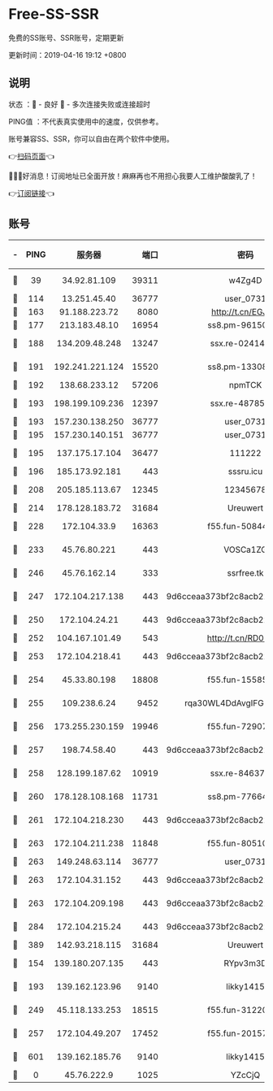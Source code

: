 # Free-SS-SSR

免费的SS账号、SSR账号，定期更新

更新时间：2019-04-16 19:12 +0800

## 说明

状态     ：🙂 - 良好 🙁 - 多次连接失败或连接超时

PING值   ：不代表真实使用中的速度，仅供参考。

账号兼容SS、SSR，你可以自由在两个软件中使用。

👉[扫码页面](https://liesauer.github.io/Free-SS-SSR/)👈

🎉🎉🎉好消息！订阅地址已全面开放！麻麻再也不用担心我要人工维护酸酸乳了！

👉[订阅链接](https://www.liesauer.net/yogurt/subscribe?ACCESS_TOKEN=DAYxR3mMaZAsaqUb)👈

## 账号

|-|PING|服务器|端口|密码|加密方式|区域|
|:----:|:----:|:-----:|-----:|:----:|:----:|:----:|
|🙂|39|34.92.81.109|39311|w4Zg4D|chacha20-ietf|US|
|🙂|114|13.251.45.40|36777|user_0731|chacha20|SG|
|🙂|163|91.188.223.72|8080|http://t.cn/EGJIyrl|rc4-md5|RU|
|🙂|177|213.183.48.10|16954|ss8.pm-96150837|rc4-md5|RU|
|🙂|188|134.209.48.248|13247|ssx.re-02414807|aes-256-cfb|US|
|🙂|191|192.241.221.124|15520|ss8.pm-13308805|aes-256-cfb|US|
|🙂|192|138.68.233.12|57206|npmTCK|rc4-md5|US|
|🙂|193|198.199.109.236|12397|ssx.re-48785024|aes-256-cfb|US|
|🙂|193|157.230.138.250|36777|user_0731|chacha20|US|
|🙂|195|157.230.140.151|36777|user_0731|chacha20|US|
|🙂|195|137.175.17.104|36477|111222|aes-256-cfb|US|
|🙂|196|185.173.92.181|443|sssru.icu|rc4-md5|RU|
|🙂|208|205.185.113.67|12345|12345678|aes-256-cfb|US|
|🙂|214|178.128.183.72|31684|Ureuwert|chacha20|US|
|🙂|228|172.104.33.9|16363|f55.fun-50844957|aes-256-cfb|SG|
|🙂|233|45.76.80.221|443|VOSCa1ZG|aes-256-cfb|DE|
|🙂|246|45.76.162.14|333|ssrfree.tk|aes-256-cfb|SG|
|🙂|247|172.104.217.138|443|9d6cceaa373bf2c8acb22e60b6a58be6|aes-256-cfb|US|
|🙂|250|172.104.24.21|443|9d6cceaa373bf2c8acb22e60b6a58be6|aes-256-cfb|US|
|🙂|252|104.167.101.49|543|http://t.cn/RD0D7sx|rc4-md5|CA|
|🙂|253|172.104.218.41|443|9d6cceaa373bf2c8acb22e60b6a58be6|aes-256-cfb|US|
|🙂|254|45.33.80.198|18808|f55.fun-15585908|aes-256-cfb|US|
|🙂|255|109.238.6.24|9452|rqa30WL4DdAvgIFG6Fs3znzTa|aes-256-cfb|FR|
|🙂|256|173.255.230.159|19946|f55.fun-72907812|aes-256-cfb|US|
|🙂|257|198.74.58.40|443|9d6cceaa373bf2c8acb22e60b6a58be6|aes-256-cfb|US|
|🙂|258|128.199.187.62|10919|ssx.re-84637462|aes-256-cfb|SG|
|🙂|260|178.128.108.168|11731|ss8.pm-77664011|aes-256-cfb|SG|
|🙂|261|172.104.218.230|443|9d6cceaa373bf2c8acb22e60b6a58be6|aes-256-cfb|US|
|🙂|263|172.104.211.238|11848|f55.fun-80510832|aes-256-cfb|US|
|🙂|263|149.248.63.114|36777|user_0731|chacha20|CA|
|🙂|263|172.104.31.152|443|9d6cceaa373bf2c8acb22e60b6a58be6|aes-256-cfb|US|
|🙂|263|172.104.209.198|443|9d6cceaa373bf2c8acb22e60b6a58be6|aes-256-cfb|US|
|🙂|284|172.104.215.24|443|9d6cceaa373bf2c8acb22e60b6a58be6|aes-256-cfb|US|
|🙂|389|142.93.218.115|31684|Ureuwert|chacha20|IN|
|🙂|154|139.180.207.135|443|RYpv3m3D|aes-256-cfb|JP|
|🙂|193|139.162.123.96|9140|likky1415|aes-256-cfb|JP|
|🙂|249|45.118.133.253|18515|f55.fun-31220969|aes-256-cfb|SG|
|🙂|257|172.104.49.207|17452|f55.fun-20157942|aes-256-cfb|SG|
|🙁|601|139.162.185.76|9140|likky1415|aes-256-cfb|DE|
|🙁|0|45.76.222.9|1025|YZcCjQ|rc4-md5|JP|

